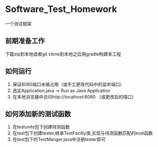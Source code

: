 # Software_Test_Homework
一个测试框架

## 前期准备工作
下载zip到本地或者git clone到本地之后用gradle构建本工程

## 如何运行
1. 保证8080端口未被占用（或手工更改代码中的监听端口）
2. 选定Application.java -> Run as Java Application
3. 在本地浏览器中访问http://localhost:8080 （或更改后的端口）

## 如何添加新的测试函数
1. 在testunits包下创建待测函数
2. 在test包下创建tester,继承TestFacilty类,实现与待测函数匹配的eval函数
3. 在test包下的TestManger.java中注册tester即可
